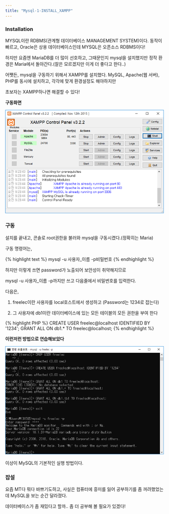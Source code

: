 ```yaml
---
title: "Mysql-1-INSTALL_XAMPP"
---
```

### Installation

MYSQL이란 RDBMS(관계형 데이터베이스 MANAGEMENT SYSTEM)이다. 동작이 빠르고, Oracle은 상용 데이터베이스인데 MYSQL은 오픈소스 RDBMS이다!

하지만 요즘엔 MariaDB를 더 많이 선호하고, 그때문인지 mysql을 설치했지만 정작 환경은 Maria에서 돌아간다.(잘은 모르겠지만 이게 더 좋다고 한다..)

어쨋든, mysql을 구동하기 위해서 XAMPP를 설치했다. MySQL, Apache(웹 서버), PHP를 동시에 설치하고, 각각에 맞게 환경설정도 해야하지만 

초보자는 XAMPP하나면 해결할 수 있다!


**구동화면**

![mysql-1-INSTALL_XAMPP](images/mysql/XAMPP.PNG)

### 구동

설치를 끝내고, 콘솔로 root권한을 불러와 mysql을 구동시켰다.(정확히는 Maria)

구동 명령어는, 

{% highlight text %}
mysql -u 사용자_이름 -p비밀번호
{% endhighlight %}

하지만 이렇게 쓰면 password가 노출되어 보안성이 취약해지므로

mysql -u 사용자_이름 -p까지만 쓰고 다음줄에서 비밀번호를 입력한다.

다음은,

1. freelec이란 사용자를 local호스트에서 생성하고 (Password는 1234로 잡는다)

2. 그 사용자에 db1이란 데이터베이스에 있는 모든 테이블의 모든 권한을 부여 한다

{% highlight PHP %}
CREATE USER freelec@localhost IDENTIFIED BY '1234';
GRANT ALL ON db1.* TO freelec@localhost;
{% endhighlight %}

**이런저런 방법으로 연습해보았다**

![mysql-1-INSTALL_XAMPP](images/mysql/practice.PNG)

이상이 MySQL의 기본적인 실행 방법이다.

### 잡설

요즘 MT다 뭐다 바쁘기도하고, 사실은 컴퓨터에 흥미를 잃어 공부하기를 좀 꺼려했었는데 MySQL을 보는 순간 달라졌다.

데이터베이스가 좀 재밌다고 할까.. 좀 더 공부해 볼 필요가 있겠다!

<style>
@import url('https://fonts.googleapis.com/css?family=Nanum+Pen+Script&subset=korean');
</style>